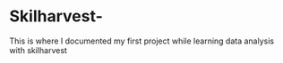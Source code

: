 # Skilharvest-
This is where I documented my first project while learning data analysis with skilharvest
